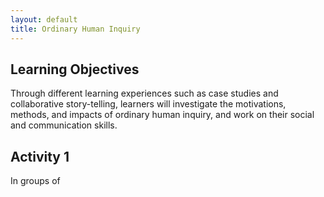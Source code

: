 ```yaml
---
layout: default
title: Ordinary Human Inquiry
---
```


## Learning Objectives
Through different learning experiences such as case studies and collaborative story-telling, learners will investigate the motivations, methods, and impacts of ordinary human inquiry, and work on their social and communication skills.

## Activity 1
In groups of 
